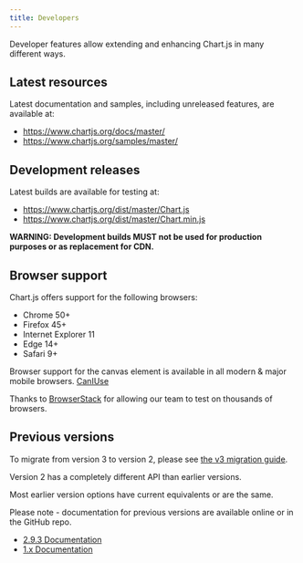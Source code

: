 ```yaml
---
title: Developers
---
```


Developer features allow extending and enhancing Chart.js in many different ways.

## Latest resources

Latest documentation and samples, including unreleased features, are available at:

 - https://www.chartjs.org/docs/master/
 - https://www.chartjs.org/samples/master/

## Development releases

Latest builds are available for testing at:

 - https://www.chartjs.org/dist/master/Chart.js
 - https://www.chartjs.org/dist/master/Chart.min.js

**WARNING: Development builds MUST not be used for production purposes or as replacement for CDN.**

## Browser support

Chart.js offers support for the following browsers:
* Chrome 50+
* Firefox 45+
* Internet Explorer 11
* Edge 14+
* Safari 9+

Browser support for the canvas element is available in all modern & major mobile browsers. [CanIUse](https://caniuse.com/#feat=canvas)

Thanks to [BrowserStack](https://browserstack.com) for allowing our team to test on thousands of browsers.

## Previous versions

To migrate from version 3 to version 2, please see [the v3 migration guide](../getting-started/v3-migration).

Version 2 has a completely different API than earlier versions.

Most earlier version options have current equivalents or are the same.

Please note - documentation for previous versions are available online or in the GitHub repo.

- [2.9.3 Documentation](https://www.chartjs.org/docs/2.9.3/)
- [1.x Documentation](https://github.com/chartjs/Chart.js/tree/v1.1.1/docs)
